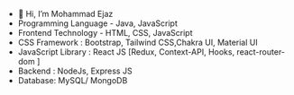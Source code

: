 - 👋 Hi, I’m Mohammad Ejaz
- Programming Language - Java, JavaScript
- Frontend Technology - HTML, CSS, JavaScript
- CSS Framework : Bootstrap, Tailwind CSS,Chakra UI, Material UI
- JavaScript Library : React JS [Redux, Context-API, Hooks, react-router-dom ]
- Backend : NodeJs, Express JS
- Database: MySQL/ MongoDB

<!---
Ejaz7860/Ejaz7860 is a ✨ special ✨ repository because its `README.md` (this file) appears on your GitHub profile.
You can click the Preview link to take a look at your changes.
--->
